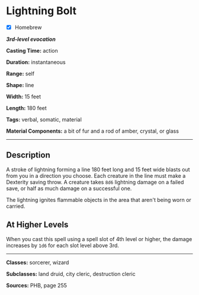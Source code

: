 # Lightning Bolt

- [x] Homebrew

***3rd-level evocation***

**Casting Time:** action

**Duration:** instantaneous

**Range:** self

**Shape:** line

**Width:** 15 feet

**Length:** 180 feet

**Tags:** verbal, somatic, material

**Material Components:** a bit of fur and a rod of amber, crystal, or glass

---

## Description
A stroke of lightning forming a line 180 feet long and 15 feet wide blasts out from you in a direction you choose.
Each creature in the line must make a Dexterity saving throw.
A creature takes `8d6` lightning damage on a failed save, or half as much damage on a successful one.

The lightning ignites flammable objects in the area that aren't being worn or carried.

## At Higher Levels
When you cast this spell using a spell slot of 4th level or higher, the damage increases by `1d6` for each slot level above 3rd.

---

**Classes:** sorcerer, wizard

**Subclasses:** land druid, city cleric, destruction cleric

**Sources:** PHB, page 255
